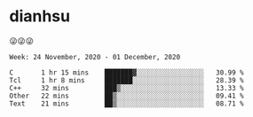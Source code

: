 
# dianhsu

:stuck_out_tongue_winking_eye::stuck_out_tongue_winking_eye::stuck_out_tongue_winking_eye:

<!--START_SECTION:waka-->
```text
Week: 24 November, 2020 - 01 December, 2020

C       1 hr 15 mins    ███████▓░░░░░░░░░░░░░░░░░   30.99 % 
Tcl     1 hr 8 mins     ███████░░░░░░░░░░░░░░░░░░   28.39 % 
C++     32 mins         ███▒░░░░░░░░░░░░░░░░░░░░░   13.33 % 
Other   22 mins         ██▒░░░░░░░░░░░░░░░░░░░░░░   09.41 % 
Text    21 mins         ██▒░░░░░░░░░░░░░░░░░░░░░░   08.71 % 
```
<!--END_SECTION:waka-->

